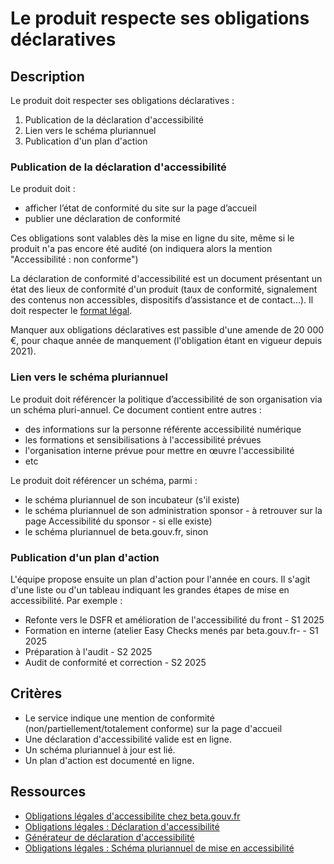 # Le produit respecte ses obligations déclaratives

## Description

Le produit doit respecter ses obligations déclaratives : 
1. Publication de la déclaration d'accessibilité
2. Lien vers le schéma pluriannuel
3. Publication d'un plan d'action


### Publication de la déclaration d'accessibilité

Le produit doit :
- afficher l’état de conformité du site sur la page d’accueil
- publier une déclaration de conformité

Ces obligations sont valables dès la mise en ligne du site, même si le produit n'a pas encore été audité (on indiquera alors la mention "Accessibilité : non conforme")

La déclaration de conformité d'accessibilité est un document présentant un état des lieux de conformité d'un produit (taux de conformité, signalement des contenus non accessibles, dispositifs d’assistance et de contact...). Il doit respecter le [format légal](https://accessibilite.numerique.gouv.fr/obligations/declaration-accessibilite/).

Manquer aux obligations déclaratives est passible d'une amende de 20 000 €, pour chaque année de manquement (l'obligation étant en vigueur depuis 2021).

### Lien vers le schéma pluriannuel

Le produit doit référencer la politique d’accessibilité de son organisation via un schéma pluri-annuel. Ce document contient entre autres :
- des informations sur la personne référente accessibilité numérique
- les formations et sensibilisations à l'accessibilité prévues
- l'organisation interne prévue pour mettre en œuvre l'accessibilité
- etc

Le produit doit référencer un schéma, parmi :
- le schéma pluriannuel de son incubateur (s'il existe)
- le schéma pluriannuel de son administration sponsor - à retrouver sur la page Accessibilité du sponsor - si elle existe)
- le schéma pluriannuel de beta.gouv.fr, sinon

### Publication d'un plan d'action

L'équipe propose ensuite un plan d'action pour l'année en cours. Il s'agit d'une liste ou d'un tableau indiquant les grandes étapes de mise en accessibilité. Par exemple :
- Refonte vers le DSFR et amélioration de l'accessibilité du front - S1 2025
- Formation en interne (atelier Easy Checks menés par beta.gouv.fr- - S1 2025
- Préparation à l'audit - S2 2025
- Audit de conformité et correction - S2 2025

## Critères

- Le service indique une mention de conformité (non/partiellement/totalement conforme) sur la page d'accueil
- Une déclaration d'accessibilité valide est en ligne.
- Un schéma pluriannuel à jour est lié.
- Un plan d'action est documenté en ligne.

## Ressources

- [Obligations légales d'accessibilite chez beta.gouv.fr](https://doc.incubateur.net/communaute/gerer-son-produit/les-standards/accessibilite-and-inclusion/obligations-legales#obligations-legales)
- [Obligations légales : Déclaration d'accessibilité](https://accessibilite.numerique.gouv.fr/obligations/declaration-accessibilite/)
- [Générateur de déclaration d'accessibilité](https://betagouv.github.io/a11y-generateur-declaration/)
- [Obligations légales : Schéma pluriannuel de mise en accessibilité](https://accessibilite.numerique.gouv.fr/obligations/schema-pluriannuel/)
